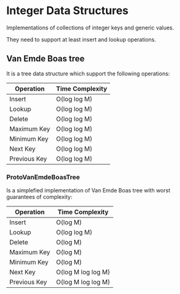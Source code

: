 # Integer Data Structures

Implementations of collections of integer keys and generic values.

They need to support at least insert and lookup operations.

## Van Emde Boas tree

It is a tree data structure which support the following operations:

| Operation  | Time Complexity |
|---|---|
| Insert | O(log log M) |
| Lookup | O(log log M) |
| Delete | O(log log M) |
| Maximum Key | O(log log M) |
| Minimum Key | O(log log M) |
| Next Key | O(log log M) |
| Previous Key | O(log log M) |

### ProtoVanEmdeBoasTree

Is a simplefied implementation of Van Emde Boas tree with worst guarantees of complexity:

| Operation  | Time Complexity |
|---|---|
| Insert | O(log M) |
| Lookup | O(log log M) |
| Delete | O(log M) |
| Maximum Key | O(log M) |
| Minimum Key | O(log M) |
| Next Key | O(log M log log M) |
| Previous Key | O(log M log log M) |
